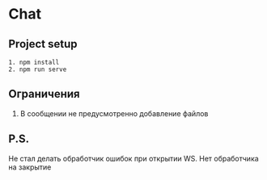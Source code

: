 # Chat

## Project setup
```
1. npm install
2. npm run serve
```
## Ограничения
1. В сообщении не предусмотренно добавление файлов

## P.S.
Не стал делать обработчик ошибок при открытии WS. Нет обработчика на закрытие
